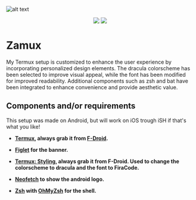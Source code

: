 ![alt text](https://github.com/zazaserty/Zamux/blob/main/attachments/ric3.jpg)

<div align="center">

![](https://img.shields.io/github/last-commit/zazaserty/Zamux?style=flat-square&logo=)
![](https://img.shields.io/github/stars/zazaserty/Zamux?style=flat-square&logo=)
  
<div align="left">
  
# Zamux
My Termux setup is customized to enhance the user experience by incorporating personalized design elements. The dracula colorscheme has been selected to improve visual appeal, while the font has been modified for improved readability. Additional components such as zsh and bat have been integrated to enhance convenience and provide aesthetic value.

## Components and/or requirements

This setup was made on Android, but will work on iOS trough iSH if that's what you like!

- **[Termux](https://termux.dev/en/), always grab it from [F-Droid](https://f-droid.org/en/packages/com.termux/).**
  
- **[Figlet](https://figlet.org/) for the banner.**
  
- **[Termux: Styling](https://f-droid.org/en/packages/com.termux.styling/), always grab it from F-Droid. Used to change the colorscheme to dracula and the font to FiraCode.**
  
- **[Neofetch](https://github.com/dylanaraps/neofetch) to show the android logo.**
  
- **[Zsh](https://www.zsh.org/) with [OhMyZsh](https://ohmyz.sh/) for the shell.**
